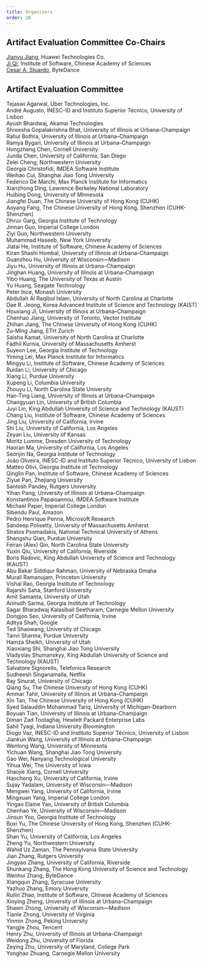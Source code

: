 ```yaml
---
title: Organizers
order: 20
---
```


## Artifact Evaluation Committee Co-Chairs

[Jianyu Jiang](https://jianyu-m.github.io), Huawei Technologies Co. <br>
[Ji Qi](https://lililqth.github.io/), Institute of Software, Chinese Academy of Sciences <br>
[Cesar A. Stuardo](), ByteDance <br>

## Artifact Evaluation Committee

Tejaswi Agarwal, Uber Technologies, Inc.<br>
André Augusto, INESC-ID and Instituto Superior Técnico, University of Lisbon<br>
Ayush Bhardwaj, Akamai Technologies<br>
Shreesha Gopalakrishna Bhat, University of Illinois at Urbana–Champaign<br>
Rahul Bothra, University of Illinois at Urbana–Champaign<br>
Ramya Bygari, University of Illinois at Urbana–Champaign<br>
Hongzheng Chen, Cornell University<br>
Junda Chen, University of California, San Diego<br>
Zelei Cheng, Northwestern University<br>
Georgia Christofidi, IMDEA Software Institute<br>
Weihao Cui, Shanghai Jiao Tong University<br>
Federico De Marchi, Max Planck Institute for Informatics<br>
Xianzhong Ding, Lawrence Berkeley National Laboratory<br>
Huibing Dong, University of Minnesota<br>
Jiangfei Duan, The Chinese University of Hong Kong (CUHK)<br>
Aoyang Fang, The Chinese University of Hong Kong, Shenzhen (CUHK-Shenzhen)<br>
Dhruv Garg, Georgia Institute of Technology<br>
Jinnan Guo, Imperial College London<br>
Ziyi Guo, Northwestern University<br>
Muhammad Haseeb, New York University<br>
Jiatai He, Institute of Software, Chinese Academy of Sciences<br>
Kiran Shashi Hombal, University of Illinois at Urbana–Champaign<br>
Guanzhou Hu, University of Wisconsin—Madison<br>
Jiyu Hu, University of Illinois at Urbana–Champaign<br>
Jinghan Huang, University of Illinois at Urbana–Champaign<br>
Yibo Huang, The University of Texas at Austin<br>
Yu Huang, Seagate Technology<br>
Peter Ince, Monash University<br>
Abdullah Al Raqibul Islam, University of North Carolina at Charlotte<br>
Dae R. Jeong, Korea Advanced Institute of Science and Technology (KAIST)<br>
Houxiang Ji, University of Illinois at Urbana–Champaign<br>
Chenhao Jiang, University of Toronto, Vector Institute<br>
Zhihan Jiang, The Chinese University of Hong Kong (CUHK)<br>
Zu-Ming Jiang, ETH Zurich<br>
Saisha Kamat, University of North Carolina at Charlotte<br>
Fadhil Kurnia, University of Massachusetts Amherst<br>
Suyeon Lee, Georgia Institute of Technology<br>
Yiming Lei, Max Planck Institute for Informatics<br>
Mingyu Li, Institute of Software, Chinese Academy of Sciences<br>
Ruidan Li, University of Chicago<br>
Xiang Li, Purdue University<br>
Xupeng Li, Columbia University<br>
Zhouyu Li, North Carolina State University<br>
Han-Ting Liang, University of Illinois at Urbana–Champaign<br>
Changyuan Lin, University of British Columbia<br>
Juyi Lin, King Abdullah University of Science and Technology (KAUST)<br>
Chang Liu, Institute of Software, Chinese Academy of Sciences<br>
Jing Liu, University of California, Irvine<br>
Shi Liu, University of California, Los Angeles<br>
Zeyan Liu, University of Kansas<br>
Moritz Lumme, Dresden University of Technology<br>
Haoran Ma, University of California, Los Angeles<br>
Seonjin Na, Georgia Institute of Technology<br>
João Oliveira, INESC-ID and Instituto Superior Técnico, University of Lisbon<br>
Matteo Olivi, Georgia Institute of Technology<br>
Qinglin Pan, Institute of Software, Chinese Academy of Sciences<br>
Ziyue Pan, Zhejiang University<br>
Santosh Pandey, Rutgers University<br>
Yihan Pang, University of Illinois at Urbana–Champaign<br>
Konstantinos Papaioannou, IMDEA Software Institute<br>
Michael Paper, Imperial College London<br>
Sibendu Paul, Amazon<br>
Pedro Henrique Penna, Microsoft Research<br>
Sandeep Polisetty, University of Massachusetts Amherst<br>
Stratos Psomadakis, National Technical University of Athens<br>
Shangshu Qian, Purdue University<br>
Feiran (Alex) Qin, North Carolina State University<br>
Yuxin Qiu, University of California, Riverside<br>
Boris Radovic, King Abdullah University of Science and Technology (KAUST)<br>
Abu Bakar Siddiqur Rahman, University of Nebraska Omaha<br>
Murali Ramanujam, Princeton University<br>
Vishal Rao, Georgia Institute of Technology<br>
Rajarshi Saha, Stanford University<br>
Amit Samanta, University of Utah<br>
Anirudh Sarma, Georgia Institute of Technology<br>
Sagar Bharadwaj Kalasibail Seetharam, Carnegie Mellon University<br>
Dongjoo Seo, University of California, Irvine<br>
Aditya Shah, Google<br>
Ted Shaowang, University of Chicago<br>
Tanvi Sharma, Purdue University<br>
Hamza Sheikh, University of Utah<br>
Xiaoxiang Shi, Shanghai Jiao Tong University<br>
Vladyslav Shumanskyy, King Abdullah University of Science and Technology (KAUST)<br>
Salvatore Signorello, Telefonica Research<br>
Sudheesh Singanamalla, Netflix<br>
Ray Sinurat, University of Chicago<br>
Qiang Su, The Chinese University of Hong Kong (CUHK)<br>
Ammar Tahir, University of Illinois at Urbana–Champaign<br>
Xin Tan, The Chinese University of Hong Kong (CUHK)<br>
Syed Salauddin Mohammad Tariq, University of Michigan-Dearborn<br>
Boyuan Tian, University of Illinois at Urbana–Champaign<br>
Diman Zad Tootaghaj, Hewlett Packard Enterprise Labs<br>
Sahil Tyagi, Indiana University Bloomington<br>
Diogo Vaz, INESC-ID and Instituto Superior Técnico, University of Lisbon<br>
Jiankun Wang, University of Illinois at Urbana–Champaign<br>
Wenlong Wang, University of Minnesota<br>
Yichuan Wang, Shanghai Jiao Tong University<br>
Gao Wei, Nanyang Technological University<br>
Yihua Wei, The University of Iowa<br>
Shaojie Xiang, Cornell University<br>
Haocheng Xu, University of California, Irvine<br>
Sujay Yadalam, University of Wisconsin—Madison<br>
Mengwei Yang, University of California, Irvine<br>
Mingxuan Yang, Imperial College London<br>
Yingao Elaine Yao, University of British Columbia<br>
Chenhao Ye, University of Wisconsin—Madison<br>
Jinsun Yoo, Georgia Institute of Technology<br>
Boxi Yu, The Chinese University of Hong Kong, Shenzhen (CUHK-Shenzhen)<br>
Shan Yu, University of California, Los Angeles<br>
Zheng Yu, Northwestern University<br>
Wahid Uz Zaman, The Pennsylvania State University<br>
Jian Zhang, Rutgers University<br>
Jingyao Zhang, University of California, Riverside<br>
Shunkang Zhang, The Hong Kong University of Science and Technology<br>
Wenhui Zhang, ByteDance<br>
Xiangqun Zhang, Syracuse University<br>
Yazhuo Zhang, Emory University<br>
Ruilin Zhao, Institute of Software, Chinese Academy of Sciences<br>
Xinying Zheng, University of Illinois at Urbana–Champaign<br>
Shawn Zhong, University of Wisconsin—Madison<br>
Tianle Zhong, University of Virginia<br>
Yinmin Zhong, Peking University<br>
Yangjie Zhou, Tencent<br>
Henry Zhu, University of Illinois at Urbana–Champaign<br>
Weidong Zhu, University of Florida<br>
Zeying Zhu, University of Maryland, College Park<br>
Yonghao Zhuang, Carnegie Mellon University
